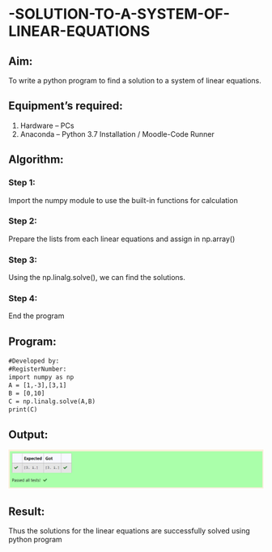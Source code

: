 # -SOLUTION-TO-A-SYSTEM-OF-LINEAR-EQUATIONS
## Aim:
To write a python program to find a solution to a system of linear equations.
## Equipment’s required:
1. 	Hardware – PCs
2. 	Anaconda – Python 3.7 Installation / Moodle-Code Runner
## Algorithm:
### Step 1: 
Import the numpy module to use the built-in functions for calculation
### Step 2: 
Prepare the lists from each linear equations and assign in np.array()
### Step 3: 
Using the np.linalg.solve(), we can find the solutions.
### Step 4: 
End the program
## Program:
```#Program to find the solution for the given linear equations.
#Developed by: 
#RegisterNumber:
import numpy as np
A = [1,-3],[3,1]
B = [0,10]
C = np.linalg.solve(A,B)
print(C)
```

## Output:
![Alt text](image.png)
## Result: 
Thus the solutions for the linear equations are successfully solved using python program

